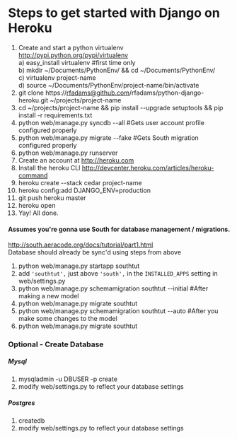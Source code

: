 # Steps to get started with Django on Heroku
1. Create and start a python virtualenv http://pypi.python.org/pypi/virtualenv  
    a) easy_install virtualenv #first time only  
    b) mkdir ~/Documents/PythonEnv/ && cd ~/Documents/PythonEnv/  
    c) virtualenv project-name  
    d) source ~/Documents/PythonEnv/project-name/bin/activate  
2. git clone https://rfadams@github.com/rfadams/python-django-heroku.git ~/projects/project-name
3. cd ~/projects/project-name && pip install --upgrade setuptools && pip install -r requirements.txt
4. python web/manage.py syncdb --all #Gets user account profile configured properly
5. python web/manage.py migrate --fake #Gets South migration configured properly
4. python web/manage.py runserver
5. Create an account at http://heroku.com
6. Install the heroku CLI http://devcenter.heroku.com/articles/heroku-command
7. heroku create --stack cedar project-name
8. heroku config:add DJANGO_ENV=production
9. git push heroku master
10. heroku open
11. Yay! All done.

#### Assumes you're gonna use South for database management / migrations. 

http://south.aeracode.org/docs/tutorial/part1.html  
Database should already be sync'd using steps from above  

1. python web/manage.py startapp southtut  
2. add `'southtut',` just above `'south',` in the `INSTALLED_APPS` setting in web/settings.py  
3. python web/manage.py schemamigration southtut --initial #After making a new model  
4. python web/manage.py migrate southtut  
5. python web/manage.py schemamigration southtut --auto #After you make some changes to the model  
6. python web/manage.py migrate southtut  

### Optional - Create Database
##### Mysql 
1. mysqladmin -u DBUSER -p create <project-db>
2. modify web/settings.py to reflect your database settings

##### Postgres 
1. createdb <project-db>
2. modify web/settings.py to reflect your database settings
